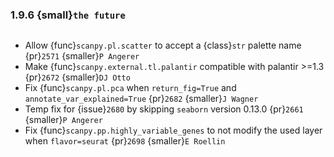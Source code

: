 ### 1.9.6 {small}`the future`

```{rubric} Bug fixes
```

- Allow {func}`scanpy.pl.scatter` to accept a {class}`str` palette name {pr}`2571` {smaller}`P Angerer`
- Make {func}`scanpy.external.tl.palantir` compatible with palantir >=1.3 {pr}`2672` {smaller}`DJ Otto`
- Fix {func}`scanpy.pl.pca` when `return_fig=True` and `annotate_var_explained=True` {pr}`2682` {smaller}`J Wagner`
- Temp fix for {issue}`2680` by skipping `seaborn` version 0.13.0 {pr}`2661` {smaller}`P Angerer`
- Fix {func}`scanpy.pp.highly_variable_genes` to not modify the used layer when `flavor=seurat` {pr}`2698` {smaller}`E Roellin`

